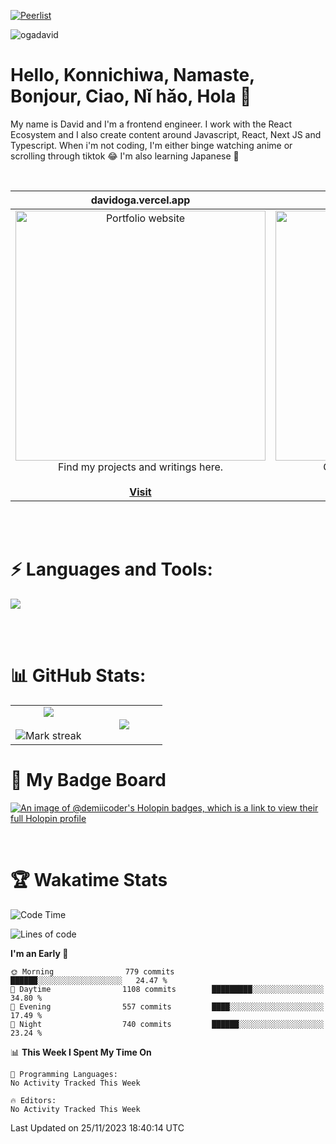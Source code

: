 
[![Peerlist](https://github-readme-badge.peerlist.io/api/davidoga?style=social)](https://peerlist.io/davidoga)
<p align="left"> <img src="https://komarev.com/ghpvc/?username=ogadavid&label=Profile%20views&color=0e75b6&style=flat" alt="ogadavid" /> </p>

<h1>Hello, Konnichiwa, Namaste, Bonjour, Ciao, Nǐ hǎo, Hola 👋</h1>
<p>My name is David and I'm a frontend engineer. I work with the React Ecosystem and I also create content around Javascript, React, Next JS and Typescript. When i'm not coding, I'm either binge watching anime or scrolling through tiktok 😂 I'm also learning Japanese 🎌</p>
<br />

| davidoga.vercel.app | &nbsp;&nbsp;&nbsp;&nbsp;&nbsp;&nbsp;&nbsp;&nbsp;&nbsp;&nbsp;davidoga.hashnode.dev&nbsp;&nbsp;&nbsp;&nbsp;&nbsp;&nbsp;&nbsp;&nbsp;&nbsp;
|:-:|:-:|
|<a href="https://davidoga.vercel.app/"><img src="https://github.com/OgaDavid/OgaDavid/assets/104001201/39d53f34-458f-483d-9f95-d120f2fb4350" alt="Portfolio website" width="400"></a><br />Find my projects and writings here.<br /><br /><a href="https://davidoga.vercel.app/">**Visit**</a> | <a href="https://davidoga.hashnode.dev/"><img src="https://github.com/OgaDavid/OgaDavid/assets/104001201/9d6cfd8c-3a20-4b02-a71a-581ff64ea1a4" alt="Blog" width="400"></a><br />Check out articles written by me.<br /><br /><a href="https://davidoga.hashnode.dev/">**Visit**</a> |

<br/>
<br />
<h1 align="left">⚡ Languages and Tools:</h1>
<p>
  <a href="https://skillicons.dev">
    <img src="https://skillicons.dev/icons?i=html,css,tailwind,js,ts,react,nextjs,firebase,prisma,planetscale,jest,postman,git,github,vercel,vscode,powershell,figma,vite" />
  </a>
</p>
<br/>
<br />

# 📊 GitHub Stats:

<table align="center">
<tr border="none">
<td width="50%" align="center">
  
  <img  align="center"  src="https://github-readme-stats.vercel.app/api?username=OgaDavid&theme=react&show_icons=true&count_private=true" />
  <br></br>
  <img  title="🔥 Get streak stats for your profile at git.io/streak-stats" alt="Mark streak" src="https://github-readme-streak-stats.herokuapp.com/?user=OgaDavid&theme=react&hide_border=false" /> 
</td>

<td width="50%" align="center">

  <img  align="center"  src="https://github-readme-stats.anuraghazra1.vercel.app/api/top-langs/?username=OgaDavid&theme=react&hide_border=false&no-bg=true&no-frame=true&langs_count=10"/>
  
  </td>
</tr>
</table>

# 🥇 My Badge Board

[![An image of @demiicoder's Holopin badges, which is a link to view their full Holopin profile](https://holopin.me/demiicoder)](https://holopin.io/@demiicoder)

<br/>

# 🏆 Wakatime Stats

<!--START_SECTION:waka-->
![Code Time](http://img.shields.io/badge/Code%20Time-322%20hrs%2013%20mins-blue)

![Lines of code](https://img.shields.io/badge/From%20Hello%20World%20I%27ve%20Written-1.2%20million%20lines%20of%20code-blue)

**I'm an Early 🐤** 

```text
🌞 Morning                779 commits         ██████░░░░░░░░░░░░░░░░░░░   24.47 % 
🌆 Daytime                1108 commits        █████████░░░░░░░░░░░░░░░░   34.80 % 
🌃 Evening                557 commits         ████░░░░░░░░░░░░░░░░░░░░░   17.49 % 
🌙 Night                  740 commits         ██████░░░░░░░░░░░░░░░░░░░   23.24 % 
```


📊 **This Week I Spent My Time On** 

```text
💬 Programming Languages: 
No Activity Tracked This Week

🔥 Editors: 
No Activity Tracked This Week
```


 Last Updated on 25/11/2023 18:40:14 UTC
<!--END_SECTION:waka-->
<br />

